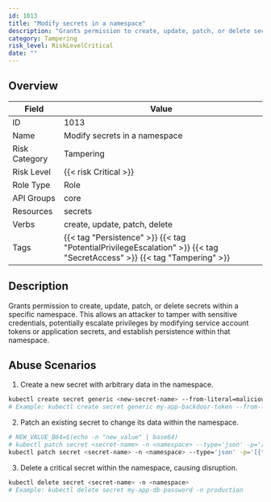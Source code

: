 ```yaml
---
id: 1013
title: "Modify secrets in a namespace"
description: "Grants permission to create, update, patch, or delete secrets within a specific namespace. This allows an attacker to tamper with sensitive credentials, potentially escalate privileges by modifying service account tokens or application secrets, and establish persistence within that namespace."
category: Tampering
risk_level: RiskLevelCritical
date: ""
---
```


## Overview

| Field         | Value                                                                                                                   |
| ------------- | ----------------------------------------------------------------------------------------------------------------------- |
| ID            | 1013                                                                                                                    |
| Name          | Modify secrets in a namespace                                                                                           |
| Risk Category | Tampering                                                                                                               |
| Risk Level    | {{< risk Critical >}}                                                                                                   |
| Role Type     | Role                                                                                                                    |
| API Groups    | core                                                                                                                    |
| Resources     | secrets                                                                                                                 |
| Verbs         | create, update, patch, delete                                                                                           |
| Tags          | {{< tag "Persistence" >}} {{< tag "PotentialPrivilegeEscalation" >}} {{< tag "SecretAccess" >}} {{< tag "Tampering" >}} |

## Description

Grants permission to create, update, patch, or delete secrets within a specific namespace. This allows an attacker to tamper with sensitive credentials, potentially escalate privileges by modifying service account tokens or application secrets, and establish persistence within that namespace.

## Abuse Scenarios

1. Create a new secret with arbitrary data in the namespace.

```bash
kubectl create secret generic <new-secret-name> --from-literal=malicious_key=malicious_value -n <namespace>
# Example: kubectl create secret generic my-app-backdoor-token --from-literal=token=eviltoken -n default

```

2. Patch an existing secret to change its data within the namespace.

```bash
# NEW_VALUE_B64=$(echo -n "new_value" | base64)
# kubectl patch secret <secret-name> -n <namespace> --type='json' -p='[{"op": "replace", "path": "/data/<key>", "value": "'"$NEW_VALUE_B64"'"}]'
kubectl patch secret <secret-name> -n <namespace> --type='json' -p='[{"op": "replace", "path": "/data/<key>", "value": "<base64-encoded-new-value>"}]'

```

3. Delete a critical secret within the namespace, causing disruption.

```bash
kubectl delete secret <secret-name> -n <namespace>
# Example: kubectl delete secret my-app-db-password -n production

```
